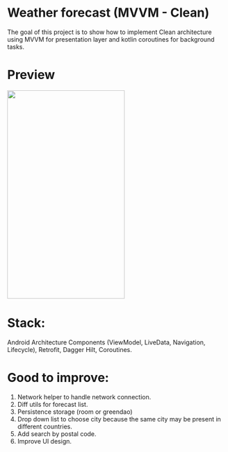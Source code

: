 # Weather forecast (MVVM - Clean)

The goal of this project is to show how to implement Clean architecture using MVVM for presentation layer and kotlin coroutines for background tasks.

# Preview
<img src="https://github.com/v-burov/weather-forecast/blob/main/forecast_coroutines.gif" width="270" height="480">

# Stack: 
Android Architecture Components (ViewModel, LiveData, Navigation, Lifecycle), Retrofit, Dagger Hilt, Coroutines.

# Good to improve:
1. Network helper to handle network connection.
2. Diff utils for forecast list.
3. Persistence storage (room or greendao)
4. Drop down list to choose city because the same city may be present in different countries.
5. Add search by postal code.
6. Improve UI design. 
